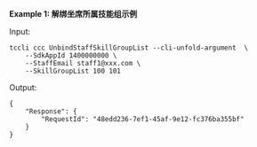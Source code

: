 **Example 1: 解绑坐席所属技能组示例**



Input: 

```
tccli ccc UnbindStaffSkillGroupList --cli-unfold-argument  \
    --SdkAppId 1400000000 \
    --StaffEmail staff1@xxx.com \
    --SkillGroupList 100 101
```

Output: 
```
{
    "Response": {
        "RequestId": "48edd236-7ef1-45af-9e12-fc376ba355bf"
    }
}
```

